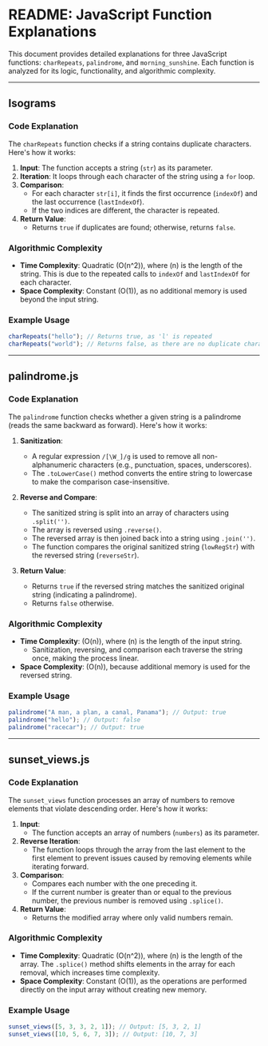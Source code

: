 # **README: JavaScript Function Explanations**

This document provides detailed explanations for three JavaScript functions: `charRepeats`, `palindrome`, and `morning_sunshine`. Each function is analyzed for its logic, functionality, and algorithmic complexity.

---

## **Isograms**

### **Code Explanation**

The `charRepeats` function checks if a string contains duplicate characters. Here's how it works:

1. **Input**: The function accepts a string (`str`) as its parameter.
2. **Iteration**: It loops through each character of the string using a `for` loop.
3. **Comparison**:
   - For each character `str[i]`, it finds the first occurrence (`indexOf`) and the last occurrence (`lastIndexOf`).
   - If the two indices are different, the character is repeated.
4. **Return Value**:
   - Returns `true` if duplicates are found; otherwise, returns `false`.

### **Algorithmic Complexity**

- **Time Complexity**: Quadratic \(O(n^2)\), where \(n\) is the length of the string. This is due to the repeated calls to `indexOf` and `lastIndexOf` for each character.
- **Space Complexity**: Constant \(O(1)\), as no additional memory is used beyond the input string.

### **Example Usage**

```javascript
charRepeats("hello"); // Returns true, as 'l' is repeated
charRepeats("world"); // Returns false, as there are no duplicate characters
```

---

## **palindrome.js**

### **Code Explanation**

The `palindrome` function checks whether a given string is a palindrome (reads the same backward as forward). Here's how it works:

1. **Sanitization**:

   - A regular expression `/[\W_]/g` is used to remove all non-alphanumeric characters (e.g., punctuation, spaces, underscores).
   - The `.toLowerCase()` method converts the entire string to lowercase to make the comparison case-insensitive.
2. **Reverse and Compare**:

   - The sanitized string is split into an array of characters using `.split('')`.
   - The array is reversed using `.reverse()`.
   - The reversed array is then joined back into a string using `.join('')`.
   - The function compares the original sanitized string (`lowRegStr`) with the reversed string (`reverseStr`).
3. **Return Value**:

   - Returns `true` if the reversed string matches the sanitized original string (indicating a palindrome).
   - Returns `false` otherwise.

### **Algorithmic Complexity**

- **Time Complexity**: \(O(n)\), where \(n\) is the length of the input string.
  - Sanitization, reversing, and comparison each traverse the string once, making the process linear.
- **Space Complexity**: \(O(n)\), because additional memory is used for the reversed string.

### **Example Usage**

```javascript
palindrome("A man, a plan, a canal, Panama"); // Output: true
palindrome("hello"); // Output: false
palindrome("racecar"); // Output: true
```

---

## **sunset_views.js**

### **Code Explanation**

The `sunset_views` function processes an array of numbers to remove elements that violate descending order. Here's how it works:

1. **Input**:
   - The function accepts an array of numbers (`numbers`) as its parameter.
2. **Reverse Iteration**:
   - The function loops through the array from the last element to the first element to prevent issues caused by removing elements while iterating forward.
3. **Comparison**:
   - Compares each number with the one preceding it.
   - If the current number is greater than or equal to the previous number, the previous number is removed using `.splice()`.
4. **Return Value**:
   - Returns the modified array where only valid numbers remain.

### **Algorithmic Complexity**

- **Time Complexity**: Quadratic \(O(n^2)\), where \(n\) is the length of the array. The `.splice()` method shifts elements in the array for each removal, which increases time complexity.
- **Space Complexity**: Constant \(O(1)\), as the operations are performed directly on the input array without creating new memory.

### **Example Usage**

```javascript
sunset_views([5, 3, 3, 2, 1]); // Output: [5, 3, 2, 1]
sunset_views([10, 5, 6, 7, 3]); // Output: [10, 7, 3]
```

